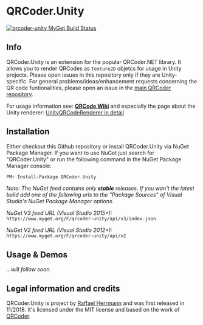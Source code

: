 # QRCoder.Unity
[![qrcoder-unity MyGet Build Status](https://www.myget.org/BuildSource/Badge/qrcoder-unity?identifier=ebdfbc4c-0c57-4f3d-9afd-1f9a0abde8ca&kill_cache=1)](https://www.myget.org/feed/Packages/qrcoder-unity)
## Info 

QRCoder.Unity is an extension for the popular QRCoder.NET library. It allows you to render QRCodes as `Texture2D` objetcs for usage in Unity projects. Please open issues in this repository only if they are Unity-specific. For general problems/ideas/enhancement requests concerning the QR code funtionalities, please open an issue in the [main QRCoder repository](https://github.com/codebude/QRCoder).

For usage information see:
[**QRCode Wiki**](https://github.com/codebude/QRCoder/wiki) and especially the page about the Unity renderer: [UnityQRCodeRenderer in detail](https://github.com/codebude/QRCoder/wiki/Advanced-usage---QR-Code-renderers#27-unityqrcode-renderer-in-detail)
 
 
## Installation

Either checkout this Github repository or install QRCoder.Unity via NuGet Package Manager. If you want to use NuGet just search for "QRCoder.Unity" or run the following command in the NuGet Package Manager console:
```bash
PM> Install-Package QRCoder.Unity
```
  
*Note: The NuGet feed contains only **stable** releases. If you wan't the latest build add one of the following urls to the "Package Sources" of Visual Studio's NuGet Package Manager options.*

*NuGet V3 feed URL (Visual Studio 2015+):* `https://www.myget.org/F/qrcoder-unity/api/v3/index.json`

*NuGet V2 feed URL (Visual Studio 2012+):* `https://www.myget.org/F/qrcoder-unity/api/v2`


## Usage & Demos

*...will follow soon.*
  
  
## Legal information and credits

QRCoder.Unity is project by [Raffael Herrmann](http://raffaelherrmann.de) and was first released 
in 11/2018. It's licensed under the MIT license and based on the work of [QRCoder](https://github.com/codebude/QRCoder).
